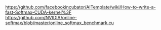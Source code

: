 https://github.com/facebookincubator/AITemplate/wiki/How-to-write-a-fast-Softmax-CUDA-kernel%3F     
https://github.com/NVIDIA/online-softmax/blob/master/online_softmax_benchmark.cu
